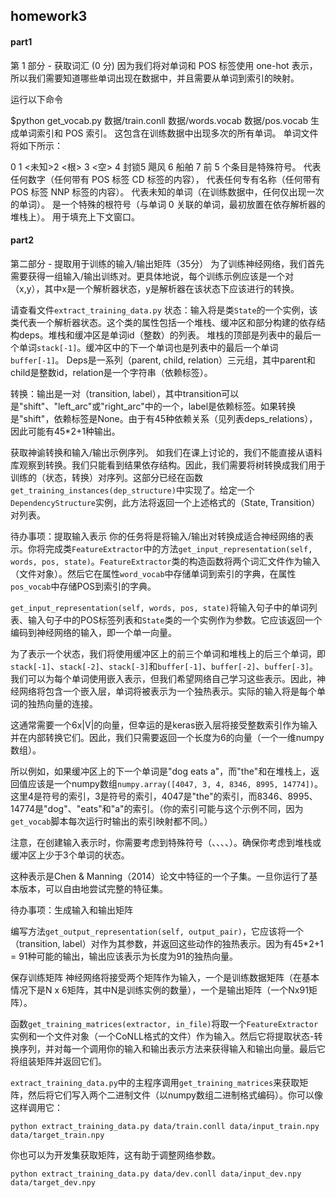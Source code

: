 ## homework3

#### part1

第 1 部分 - 获取词汇 (0 分)
因为我们将对单词和 POS 标签使用 one-hot 表示，所以我们需要知道哪些单词出现在数据中，并且需要从单词到索引的映射。

运行以下命令

$python get_vocab.py 数据/train.conll 数据/words.vocab 数据/pos.vocab
生成单词索引和 POS 索引。 这包含在训练数据中出现多次的所有单词。 单词文件将如下所示：

<CD> 0
<NNP> 1
<未知>2
<根> 3
<空> 4
封锁5
飓风 6
船舶 7
前 5 个条目是特殊符号。 <CD> 代表任何数字（任何带有 POS 标签 CD 标签的内容），<NNP> 代表任何专有名称（任何带有 POS 标签 NNP 标签的内容）。 代表未知的单词（在训练数据中，任何仅出现一次的单词）。 <ROOT> 是一个特殊的根符号（与单词 0 关联的单词，最初放置在依存解析器的堆栈上）。 <NULL> 用于填充上下文窗口。

#### part2

第二部分 - 提取用于训练的输入/输出矩阵（35分）
为了训练神经网络，我们首先需要获得一组输入/输出训练对。更具体地说，每个训练示例应该是一个对（x,y），其中x是一个解析器状态，y是解析器在该状态下应该进行的转换。

请查看文件`extract_training_data.py`
状态：输入将是类`State`的一个实例，该类代表一个解析器状态。这个类的属性包括一个堆栈、缓冲区和部分构建的依存结构deps。堆栈和缓冲区是单词id（整数）的列表。
堆栈的顶部是列表中的最后一个单词`stack[-1]`。缓冲区中的下一个单词也是列表中的最后一个单词`buffer[-1]`。
Deps是一系列（parent, child, relation）三元组，其中parent和child是整数id，relation是一个字符串（依赖标签）。

转换：输出是一对（transition, label），其中transition可以是"shift"、"left_arc"或"right_arc"中的一个，label是依赖标签。如果转换是"shift"，依赖标签是None。由于有45种依赖关系（见列表deps_relations），因此可能有45*2+1种输出。

获取神谕转换和输入/输出示例序列。
如我们在课上讨论的，我们不能直接从语料库观察到转换。我们只能看到结果依存结构。因此，我们需要将树转换成我们用于训练的（状态，转换）对序列。这部分已经在函数`get_training_instances(dep_structure)`中实现了。给定一个`DependencyStructure`实例，此方法将返回一个上述格式的（State, Transition）对列表。

待办事项：提取输入表示
你的任务将是将输入/输出对转换成适合神经网络的表示。你将完成类`FeatureExtractor`中的方法`get_input_representation(self, words, pos, state)`。`FeatureExtractor`类的构造函数将两个词汇文件作为输入（文件对象）。然后它在属性`word_vocab`中存储单词到索引的字典，在属性`pos_vocab`中存储POS到索引的字典。

`get_input_representation(self, words, pos, state)`将输入句子中的单词列表、输入句子中的POS标签列表和`State`类的一个实例作为参数。它应该返回一个编码到神经网络的输入，即一个单一向量。

为了表示一个状态，我们将使用缓冲区上的前三个单词和堆栈上的后三个单词，即`stack[-1]`、`stack[-2]`、`stack[-3]`和`buffer[-1]`、`buffer[-2]`、`buffer[-3]`。我们可以为每个单词使用嵌入表示，但我们希望网络自己学习这些表示。因此，神经网络将包含一个嵌入层，单词将被表示为一个独热表示。实际的输入将是每个单词的独热向量的连接。

这通常需要一个6x|V|的向量，但幸运的是keras嵌入层将接受整数索引作为输入并在内部转换它们。因此，我们只需要返回一个长度为6的向量（一个一维numpy数组）。

所以例如，如果缓冲区上的下一个单词是"dog eats a"，而"the"和<ROOT>在堆栈上，返回值应该是一个numpy数组`numpy.array([4047, 3, 4, 8346, 8995, 14774])`。这里4是<NULL>符号的索引，3是<ROOT>符号的索引，4047是"the"的索引，而8346、8995、14774是"dog"、"eats"和"a"的索引。（你的索引可能与这个示例不同，因为`get_vocab`脚本每次运行时输出的索引映射都不同。）

注意，在创建输入表示时，你需要考虑到特殊符号（<CD>、<NNP>、<UNK>、<ROOT>、<NULL>）。确保你考虑到堆栈或缓冲区上少于3个单词的状态。

这种表示是Chen & Manning（2014）论文中特征的一个子集。一旦你运行了基本版本，可以自由地尝试完整的特征集。

待办事项：生成输入和输出矩阵

编写方法`get_output_representation(self, output_pair)`，它应该将一个（transition, label）对作为其参数，并返回这些动作的独热表示。因为有45*2+1 = 91种可能的输出，输出应该表示为长度为91的独热向量。

保存训练矩阵
神经网络将接受两个矩阵作为输入，一个是训练数据矩阵（在基本情况下是N x 6矩阵，其中N是训练实例的数量），一个是输出矩阵（一个Nx91矩阵）。

函数`get_training_matrices(extractor, in_file)`将取一个`FeatureExtractor`实例和一个文件对象（一个CoNLL格式的文件）作为输入。然后它将提取状态-转换序列，并对每一个调用你的输入和输出表示方法来获得输入和输出向量。最后它将组装矩阵并返回它们。

`extract_training_data.py`中的主程序调用`get_training_matrices`来获取矩阵，然后将它们写入两个二进制文件（以numpy数组二进制格式编码）。你可以像这样调用它：

```
python extract_training_data.py data/train.conll data/input_train.npy data/target_train.npy
```

你也可以为开发集获取矩阵，这有助于调整网络参数。

```
python extract_training_data.py data/dev.conll data/input_dev.npy data/target_dev.npy
```